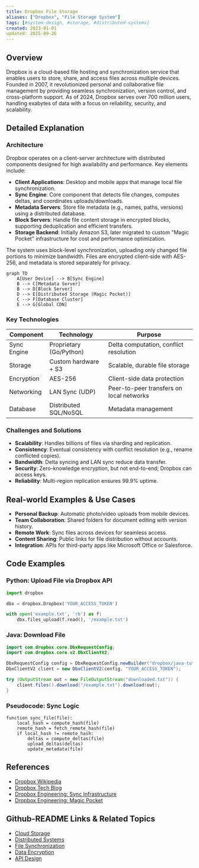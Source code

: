 ```yaml
---
title: Dropbox File Storage
aliases: ["Dropbox", "File Storage System"]
tags: [#system-design, #storage, #distributed-systems]
created: 2023-01-01
updated: 2025-09-26
---
```


## Overview

Dropbox is a cloud-based file hosting and synchronization service that enables users to store, share, and access files across multiple devices. Founded in 2007, it revolutionized personal and collaborative file management by providing seamless synchronization, version control, and cross-platform support. As of 2024, Dropbox serves over 700 million users, handling exabytes of data with a focus on reliability, security, and scalability.

## Detailed Explanation

### Architecture

Dropbox operates on a client-server architecture with distributed components designed for high availability and performance. Key elements include:

- **Client Applications**: Desktop and mobile apps that manage local file synchronization.
- **Sync Engine**: Core component that detects file changes, computes deltas, and coordinates uploads/downloads.
- **Metadata Servers**: Store file metadata (e.g., names, paths, versions) using a distributed database.
- **Block Servers**: Handle file content storage in encrypted blocks, supporting deduplication and efficient transfers.
- **Storage Backend**: Initially Amazon S3, later migrated to custom "Magic Pocket" infrastructure for cost and performance optimization.

The system uses block-level synchronization, uploading only changed file portions to minimize bandwidth. Files are encrypted client-side with AES-256, and metadata is stored separately for privacy.

```mermaid
graph TD
    A[User Device] --> B[Sync Engine]
    B --> C[Metadata Server]
    B --> D[Block Server]
    D --> E[Distributed Storage (Magic Pocket)]
    C --> F[Database Cluster]
    E --> G[Global CDN]
```

### Key Technologies

| Component | Technology | Purpose |
|-----------|------------|---------|
| Sync Engine | Proprietary (Go/Python) | Delta computation, conflict resolution |
| Storage | Custom hardware + S3 | Scalable, durable file storage |
| Encryption | AES-256 | Client-side data protection |
| Networking | LAN Sync (UDP) | Peer-to-peer transfers on local networks |
| Database | Distributed SQL/NoSQL | Metadata management |

### Challenges and Solutions

- **Scalability**: Handles billions of files via sharding and replication.
- **Consistency**: Eventual consistency with conflict resolution (e.g., rename conflicted copies).
- **Bandwidth**: Delta syncing and LAN sync reduce data transfer.
- **Security**: Zero-knowledge encryption, but not end-to-end; Dropbox can access keys.
- **Reliability**: Multi-region replication ensures 99.9% uptime.

## Real-world Examples & Use Cases

- **Personal Backup**: Automatic photo/video uploads from mobile devices.
- **Team Collaboration**: Shared folders for document editing with version history.
- **Remote Work**: Sync files across devices for seamless access.
- **Content Sharing**: Public links for file distribution without accounts.
- **Integration**: APIs for third-party apps like Microsoft Office or Salesforce.

## Code Examples

### Python: Upload File via Dropbox API

```python
import dropbox

dbx = dropbox.Dropbox('YOUR_ACCESS_TOKEN')

with open('example.txt', 'rb') as f:
    dbx.files_upload(f.read(), '/example.txt')
```

### Java: Download File

```java
import com.dropbox.core.DbxRequestConfig;
import com.dropbox.core.v2.DbxClientV2;

DbxRequestConfig config = DbxRequestConfig.newBuilder("dropbox/java-tutorial").build();
DbxClientV2 client = new DbxClientV2(config, "YOUR_ACCESS_TOKEN");

try (OutputStream out = new FileOutputStream("downloaded.txt")) {
    client.files().download("/example.txt").download(out);
}
```

### Pseudocode: Sync Logic

```
function sync_file(file):
    local_hash = compute_hash(file)
    remote_hash = fetch_remote_hash(file)
    if local_hash != remote_hash:
        deltas = compute_deltas(file)
        upload_deltas(deltas)
        update_metadata(file)
```

## References

- [Dropbox Wikipedia](https://en.wikipedia.org/wiki/Dropbox)
- [Dropbox Tech Blog](https://dropbox.tech/)
- [Dropbox Engineering: Sync Infrastructure](https://dropbox.tech/infrastructure/the-technology-behind-dropbox-s-new-sync-infrastructure)
- [Dropbox Engineering: Magic Pocket](https://dropbox.tech/infrastructure/dropbox-s-new-sync-engine)

## Github-README Links & Related Topics

- [Cloud Storage](../cloud-storage/)
- [Distributed Systems](../distributed-systems/)
- [File Synchronization](../file-synchronization/)
- [Data Encryption](../data-encryption/)
- [API Design](../api-design/)
